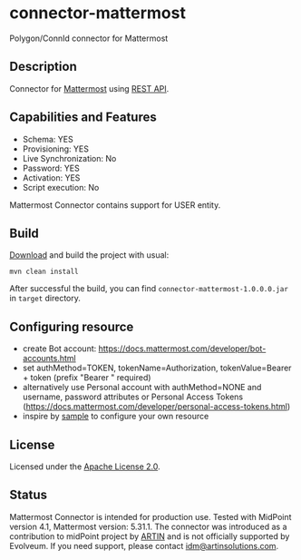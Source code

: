 # connector-mattermost

Polygon/ConnId connector for Mattermost

## Description

Connector for [Mattermost](https://mattermost.com/) using [REST API](https://api.mattermost.com/#tag/introduction). 

## Capabilities and Features

* Schema: YES
* Provisioning: YES
* Live Synchronization: No
* Password: YES
* Activation: YES
* Script execution: No 

Mattermost Connector contains support for USER entity.  

## Build

[Download](https://github.com/artinsolutions/midpoint-connector-mattermost) and build the project with usual:

```
mvn clean install
```

After successful the build, you can find `connector-mattermost-1.0.0.0.jar` in `target` directory.

## Configuring resource

* create Bot account: https://docs.mattermost.com/developer/bot-accounts.html
* set authMethod=TOKEN, tokenName=Authorization, tokenValue=Bearer + token  (prefix "Bearer " required)
* alternatively use Personal account with authMethod=NONE and username, password attributes or Personal Access Tokens (https://docs.mattermost.com/developer/personal-access-tokens.html)
* inspire by [sample](https://github.com/artinsolutions/midpoint-connector-mattermost/tree/master/sample) to configure your own resource

## License

Licensed under the [Apache License 2.0](/LICENSE).

## Status

Mattermost Connector is intended for production use. Tested with MidPoint version 4.1, Mattermost version: 5.31.1. The connector was introduced as a contribution to midPoint project by [ARTIN](https://www.artinsolutions.com) and is not officially supported by Evolveum.
If you need support, please contact idm@artinsolutions.com.